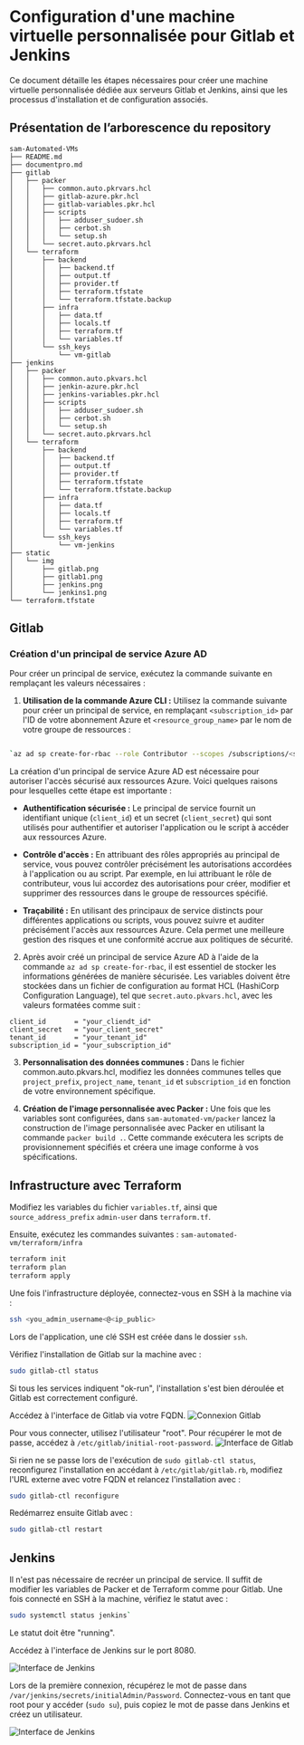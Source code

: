# Configuration d'une machine virtuelle personnalisée pour Gitlab et Jenkins

  
Ce document détaille les étapes nécessaires pour créer une machine virtuelle personnalisée dédiée aux serveurs Gitlab et Jenkins, ainsi que les processus d'installation et de configuration associés.

##  Présentation de l’arborescence du repository

```
sam-Automated-VMs
├── README.md
├── documentpro.md
├── gitlab
│   ├── packer
│   │   ├── common.auto.pkrvars.hcl
│   │   ├── gitlab-azure.pkr.hcl
│   │   ├── gitlab-variables.pkr.hcl
│   │   ├── scripts
│   │   │   ├── adduser_sudoer.sh
│   │   │   ├── cerbot.sh
│   │   │   └── setup.sh
│   │   └── secret.auto.pkrvars.hcl
│   └── terraform
│       ├── backend
│       │   ├── backend.tf
│       │   ├── output.tf
│       │   ├── provider.tf
│       │   ├── terraform.tfstate
│       │   └── terraform.tfstate.backup
│       ├── infra
│       │   ├── data.tf
│       │   ├── locals.tf
│       │   ├── terraform.tf
│       │   └── variables.tf
│       └── ssh_keys
│           └── vm-gitlab
├── jenkins
│   ├── packer
│   │   ├── common.auto.pkvars.hcl
│   │   ├── jenkin-azure.pkr.hcl
│   │   ├── jenkins-variables.pkr.hcl
│   │   ├── scripts
│   │   │   ├── adduser_sudoer.sh
│   │   │   ├── cerbot.sh
│   │   │   └── setup.sh
│   │   └── secret.auto.pkrvars.hcl
│   └── terraform
│       ├── backend
│       │   ├── backend.tf
│       │   ├── output.tf
│       │   ├── provider.tf
│       │   ├── terraform.tfstate
│       │   └── terraform.tfstate.backup
│       ├── infra
│       │   ├── data.tf
│       │   ├── locals.tf
│       │   ├── terraform.tf
│       │   └── variables.tf
│       └── ssh_keys
│           └── vm-jenkins
├── static
│   └── img
│       ├── gitlab.png
│       ├── gitlab1.png
│       ├── jenkins.png
│       └── jenkins1.png
└── terraform.tfstate
```

## Gitlab

  
### Création d'un principal de service Azure AD

  
Pour créer un principal de service, exécutez la commande suivante en remplaçant les valeurs nécessaires :

1.  **Utilisation de la commande Azure CLI :** Utilisez la commande suivante pour créer un principal de service, en remplaçant `<subscription_id>` par l'ID de votre abonnement Azure et `<resource_group_name>` par le nom de votre groupe de ressources :

```bash

`az ad sp create-for-rbac --role Contributor --scopes /subscriptions/<subscription_id>/resourceGroups/<resource_group_name> --query "{ client_id: appId, client_secret: password, tenant_id: tenant }"` 
```

La création d'un principal de service Azure AD est nécessaire pour autoriser l'accès sécurisé aux ressources Azure. Voici quelques raisons pour lesquelles cette étape est importante :

-   **Authentification sécurisée :** Le principal de service fournit un identifiant unique (`client_id`) et un secret (`client_secret`) qui sont utilisés pour authentifier et autoriser l'application ou le script à accéder aux ressources Azure.
    
-   **Contrôle d'accès :** En attribuant des rôles appropriés au principal de service, vous pouvez contrôler précisément les autorisations accordées à l'application ou au script. Par exemple, en lui attribuant le rôle de contributeur, vous lui accordez des autorisations pour créer, modifier et supprimer des ressources dans le groupe de ressources spécifié.
    
-   **Traçabilité :** En utilisant des principaux de service distincts pour différentes applications ou scripts, vous pouvez suivre et auditer précisément l'accès aux ressources Azure. Cela permet une meilleure gestion des risques et une conformité accrue aux politiques de sécurité.

2. Après avoir créé un principal de service Azure AD à l'aide de la commande `az ad sp create-for-rbac`, il est essentiel de stocker les informations générées de manière sécurisée. Les variables doivent être stockées dans un fichier de configuration au format HCL (HashiCorp Configuration Language), tel que `secret.auto.pkvars.hcl`, avec les valeurs formatées comme suit :

```hcl
client_id       = "your_cliendt_id"
client_secret   = "your_client_secret"
tenant_id       = "your_tenant_id"
subscription_id = "your_subscription_id"
```

3.  **Personnalisation des données communes :** Dans le fichier common.auto.pkvars.hcl, modifiez les données communes telles que `project_prefix`, `project_name`, `tenant_id` et `subscription_id` en fonction de votre environnement spécifique.
    
4.  **Création de l'image personnalisée avec Packer :** Une fois que les variables sont configurées, dans ```sam-automated-vm/packer``` lancez la construction de l'image personnalisée avec Packer en utilisant la commande `packer build .`. Cette commande exécutera les scripts de provisionnement spécifiés et créera une image conforme à vos spécifications.


## Infrastructure avec Terraform

Modifiez les variables du fichier `variables.tf`, ainsi que `source_address_prefix`  `admin-user` dans `terraform.tf`.

Ensuite, exécutez les commandes suivantes :
```sam-automated-vm/terraform/infra```
 
```bash
terraform init
terraform plan
terraform apply 
``` 

Une fois l'infrastructure déployée, connectez-vous en SSH à la machine via :

```bash
ssh <you_admin_username<@<ip_public>
```

Lors de l'application, une clé SSH est créée dans le dossier `ssh`.

Vérifiez l'installation de Gitlab sur la machine avec :

```bash
sudo gitlab-ctl status
```

Si tous les services indiquent "ok-run", l'installation s'est bien déroulée et Gitlab est correctement configuré.

Accédez à l'interface de Gitlab via votre FQDN. 
![Connexion Gitlab](./static/img/gitlab1.png)


Pour vous connecter, utilisez l'utilisateur "root". Pour récupérer le mot de passe, accédez à `/etc/gitlab/initial-root-password`.
![Interface de Gitlab](./static/img/gitlab.png)


Si rien ne se passe lors de l'exécution de `sudo gitlab-ctl status`, reconfigurez l'installation en accédant à `/etc/gitlab/gitlab.rb`, modifiez l'URL externe avec votre FQDN et relancez l'installation avec :

```bash
sudo gitlab-ctl reconfigure
```

Redémarrez ensuite Gitlab avec :

```bash
sudo gitlab-ctl restart
```

## Jenkins

Il n'est pas nécessaire de recréer un principal de service. Il suffit de modifier les variables de Packer et de Terraform comme pour Gitlab. Une fois connecté en SSH à la machine, vérifiez le statut avec :

```bash
sudo systemctl status jenkins`
```

Le statut doit être "running".

Accédez à l'interface de Jenkins sur le port 8080.

![Interface de Jenkins](./static/img/jenkins1.png)

 Lors de la première connexion, récupérez le mot de passe dans `/var/jenkins/secrets/initialAdmin/Password`. Connectez-vous en tant que root pour y accéder (`sudo su`), puis copiez le mot de passe dans Jenkins et créez un utilisateur.


![Interface de Jenkins](./static/img/jenkins.png)




